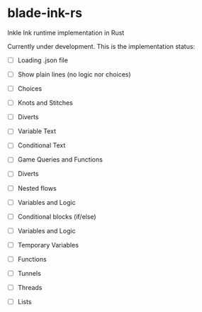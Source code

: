 # blade-ink-rs
Inkle Ink runtime implementation in Rust

Currently under development. This is the implementation status:

- [ ] Loading .json file
- [ ] Show plain lines (no logic nor choices)
- [ ] Choices
- [ ] Knots and Stitches
- [ ] Diverts
- [ ] Variable Text
- [ ] Conditional Text
- [ ] Game Queries and Functions
- [ ] Diverts
- [ ] Nested flows
- [ ] Variables and Logic
- [ ] Conditional blocks (if/else)
- [ ] Variables and Logic
- [ ] Temporary Variables
- [ ] Functions
- [ ] Tunnels
- [ ] Threads
- [ ] Lists


